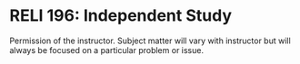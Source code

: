 # RELI 196: Independent Study

Permission of the instructor. Subject matter will vary with instructor but will always be focused on a particular problem or issue.
